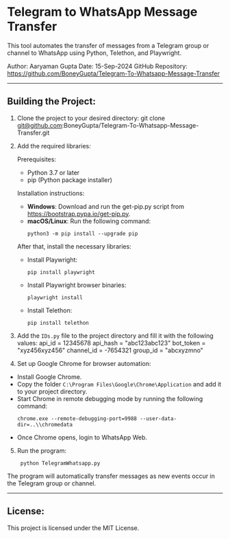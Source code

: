 Telegram to WhatsApp Message Transfer
======================================

This tool automates the transfer of messages from a Telegram group or channel to WhatsApp using Python, Telethon, and Playwright.

Author: Aaryaman Gupta
Date: 15-Sep-2024
GitHub Repository: https://github.com/BoneyGupta/Telegram-To-Whatsapp-Message-Transfer

--------------------------------------
Building the Project:
--------------------------------------

1) Clone the project to your desired directory:
   git clone git@github.com:BoneyGupta/Telegram-To-Whatsapp-Message-Transfer.git

2) Add the required libraries:

   Prerequisites:
   - Python 3.7 or later
   - pip (Python package installer)

   Installation instructions:
   - **Windows**: Download and run the get-pip.py script from https://bootstrap.pypa.io/get-pip.py.
   - **macOS/Linux**: Run the following command:
     ```
     python3 -m pip install --upgrade pip
     ```     

   After that, install the necessary libraries:
   - Install Playwright:
     ```
     pip install playwright
     ```    

   - Install Playwright browser binaries:
     ```
     playwright install
     ```     

   - Install Telethon:
     ```
     pip install telethon
     ```

3) Add the `IDs.py` file to the project directory and fill it with the following values:
   api_id = 12345678 api_hash = "abc123abc123" bot_token = "xyz456xyz456" channel_id = -7654321 group_id = "abcxyzmno"


4) Set up Google Chrome for browser automation:
- Install Google Chrome.
- Copy the folder `C:\Program Files\Google\Chrome\Application` and add it to your project directory.
- Start Chrome in remote debugging mode by running the following command:
  ```
  chrome.exe --remote-debugging-port=9988 --user-data-dir=..\\chromedata
  ```
- Once Chrome opens, login to WhatsApp Web.

5) Run the program:
   ```
    python TelegramWhatsapp.py
   ```


The program will automatically transfer messages as new events occur in the Telegram group or channel.

--------------------------------------
License:
--------------------------------------
This project is licensed under the MIT License.


